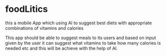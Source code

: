 # foodLitics
this a mobile App which using AI to suggest best diets with appropriate combinations of vitamins and calories


This app should be able to suggest meals to its users and based on input given by the user it can suggest what vitamins to take how many calories is needed etc and this will be achieve with the help of AI. 
